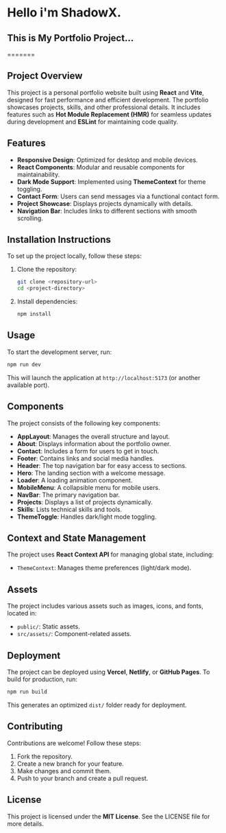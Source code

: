 # Hello i'm ShadowX. 
## This is My Portfolio Project...
=======

## Project Overview
This project is a personal portfolio website built using **React** and **Vite**, designed for fast performance and efficient development. The portfolio showcases projects, skills, and other professional details. It includes features such as **Hot Module Replacement (HMR)** for seamless updates during development and **ESLint** for maintaining code quality.

## Features
- **Responsive Design**: Optimized for desktop and mobile devices.
- **React Components**: Modular and reusable components for maintainability.
- **Dark Mode Support**: Implemented using **ThemeContext** for theme toggling.
- **Contact Form**: Users can send messages via a functional contact form.
- **Project Showcase**: Displays projects dynamically with details.
- **Navigation Bar**: Includes links to different sections with smooth scrolling.

## Installation Instructions
To set up the project locally, follow these steps:

1. Clone the repository:
   ```bash
   git clone <repository-url>
   cd <project-directory>
   ```

2. Install dependencies:
   ```bash
   npm install
   ```

## Usage
To start the development server, run:
```bash
npm run dev
```
This will launch the application at `http://localhost:5173` (or another available port).

## Components
The project consists of the following key components:

- **AppLayout**: Manages the overall structure and layout.
- **About**: Displays information about the portfolio owner.
- **Contact**: Includes a form for users to get in touch.
- **Footer**: Contains links and social media handles.
- **Header**: The top navigation bar for easy access to sections.
- **Hero**: The landing section with a welcome message.
- **Loader**: A loading animation component.
- **MobileMenu**: A collapsible menu for mobile users.
- **NavBar**: The primary navigation bar.
- **Projects**: Displays a list of projects dynamically.
- **Skills**: Lists technical skills and tools.
- **ThemeToggle**: Handles dark/light mode toggling.

## Context and State Management
The project uses **React Context API** for managing global state, including:
- `ThemeContext`: Manages theme preferences (light/dark mode).

## Assets
The project includes various assets such as images, icons, and fonts, located in:
- `public/`: Static assets.
- `src/assets/`: Component-related assets.

## Deployment
The project can be deployed using **Vercel**, **Netlify**, or **GitHub Pages**. To build for production, run:
```bash
npm run build
```
This generates an optimized `dist/` folder ready for deployment.

## Contributing
Contributions are welcome! Follow these steps:
1. Fork the repository.
2. Create a new branch for your feature.
3. Make changes and commit them.
4. Push to your branch and create a pull request.

## License
This project is licensed under the **MIT License**. See the LICENSE file for more details.

